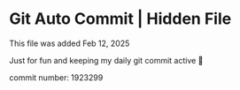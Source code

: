 # Git Auto Commit | Hidden File

This file was added Feb 12, 2025

Just for fun and keeping my daily git commit active 🤪

commit number: 1923299
